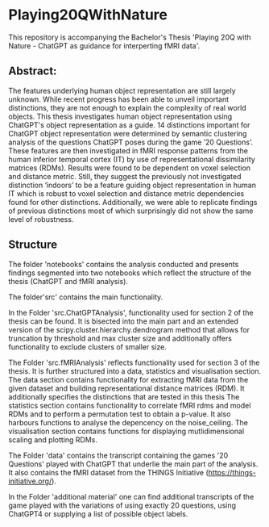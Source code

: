 # Playing20QWithNature

This repository is accompanying the Bachelor's Thesis 'Playing 20Q with Nature - ChatGPT as guidance for interperting fMRI data'.

## Abstract: 

The features underlying human object representation are still largely unknown. While recent progress has been able to unveil important distinctions, they are not enough to explain the complexity of real world objects. This thesis investigates human object representation using ChatGPT's object representation as a guide. 14 distinctions important for ChatGPT object representation were determined by semantic clustering analysis of the questions ChatGPT poses during the game ’20 Questions’. These features are then investigated in fMRI response patterns from the human inferior temporal cortex (IT) by use of representational dissimilarity matrices (RDMs). Results were found to be dependent on voxel selection and distance metric. Still, they suggest the previously not investigated distinction ‘indoors’ to be a feature guiding object representation in human IT which is robust to voxel selection and distance metric dependencies found for other distinctions. Additionally, we were able to replicate findings of previous distinctions most of which surprisingly did not show the same level of robustness.  

## Structure

The folder 'notebooks' contains the analysis conducted and presents findings segmented into two notebooks which reflect the structure of the thesis (ChatGPT and fMRI analysis).

The folder'src' contains the main functionality.

In the Folder 'src.ChatGPTAnalysis', functionality used for section 2 of the thesis can be found. 
It is bisected into the main part and an extended version of the scipy.cluster.hierarchy.dendrogram method that allows for truncation by threshold and max cluster size and additionally offers functionality to exclude clusters of smaller size.

The Folder 'src.fMRIAnalysis' reflects functionality used for section 3 of the thesis. It is further structured into a data, statistics and visualisation section. 
The data section contains functionality for extracting fMRI data from the given dataset and building representational distance matrices (RDM). It additionally specifies the distinctions that are tested in this thesis
The statistics section contains functionality to correlate fMRI rdms and model RDMs and to perform a permutation test to obtain a p-value. It also harbours functions to analyse the depencency on the noise_ceiling.
The visualisation section contains functions for displaying mutlidimensional scaling and plotting RDMs.

The Folder 'data' contains the transcript containing the games '20 Questions' played with ChatGPT that underlie the main part of the analysis. It also contains the fMRI dataset from the THINGS Initiative (https://things-initiative.org/). 

In the Folder 'additional material' one can find additional transcripts of the game played with the variations of using exactly 20 questions, using ChatGPT4 or supplying a list of possible object labels. 
